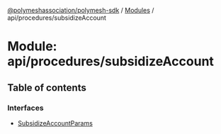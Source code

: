 [@polymeshassociation/polymesh-sdk](../README.md) / [Modules](../modules.md) / api/procedures/subsidizeAccount

# Module: api/procedures/subsidizeAccount

## Table of contents

### Interfaces

- [SubsidizeAccountParams](../interfaces/api_procedures_subsidizeAccount.SubsidizeAccountParams.md)
